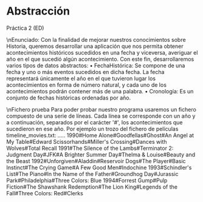 # Abstracción
Práctica 2 (ED)

\nEnunciado:
Con la finalidad de mejorar nuestros conocimientos sobre Historia, queremos desarrollar una
aplicación que nos permita obtener acontecimientos históricos sucedidos en una fecha y
viceversa, averiguar el año en el que sucedió algún acontecimiento. Con este fin,
desarrollaremos varios tipos de datos abstractos:
• FechaHistórica: Se compone de una fecha y uno o más eventos sucedidos en dicha
fecha. La fecha representará únicamente el año en el que tuvieron lugar los
acontecimientos en forma de número natural, y cada uno de los acontecimientos
podrán contener más de una palabra.
• Cronología: Es un conjunto de fechas históricas ordenadas por año.

\nFichero prueba
Para poder probar nuestro programa usaremos un fichero compuesto de una serie de líneas.
Cada línea se corresponde con un año y a continuación, separados por el carácter '#', los
acontecimientos que sucedieron en ese año. Por ejemplo un trozo del fichero de películas
timeline_movies.txt:
.....
1990#Home Alone#Goodfellas#Ghost#An Angel at My Table#Edward Scissorhands#Miller's Crossing#Dances with
Wolves#Total Recall
1991#The Silence of the Lambs#Terminator 2: Judgment Day#JFK#A Brighter Summer Day#Thelma & Louise#Beauty
and the Beast
1992#Unforgiven#Aladdin#Reservoir Dogs#The Player#Basic Instinct#The Crying Game#A Few Good Men#Indochine
1993#Schindler's List#The Piano#In the Name of the Father#Groundhog Day#Jurassic Park#Philadelphia#Three Colors:
Blue
1994#Forrest Gump#Pulp Fiction#The Shawshank Redemption#The Lion King#Legends of the Fall#Three Colors:
Red#Clerks
